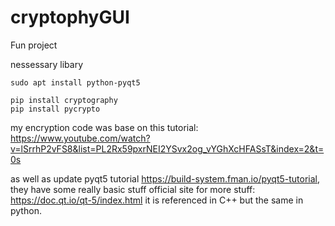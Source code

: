 # cryptophyGUI
Fun project

nessessary libary
```
sudo apt install python-pyqt5

pip install cryptography
pip install pycrypto
```
my encryption code was base on this tutorial: https://www.youtube.com/watch?v=lSrrhP2vFS8&list=PL2Rx59pxrNEI2YSvx2og_vYGhXcHFASsT&index=2&t=0s

as well as update pyqt5 tutorial https://build-system.fman.io/pyqt5-tutorial, they have some really basic stuff
official site for more stuff: https://doc.qt.io/qt-5/index.html it is referenced in C++ but the same in python.
